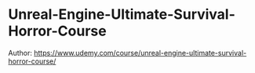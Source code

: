 # Unreal-Engine-Ultimate-Survival-Horror-Course
Author: https://www.udemy.com/course/unreal-engine-ultimate-survival-horror-course/
